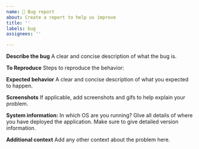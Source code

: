 ```yaml
---
name: 🐞 Bug report
about: Create a report to help us improve
title: ''
labels: bug
assignees: ''

---
```


**Describe the bug**
A clear and concise description of what the bug is.

**To Reproduce**
Steps to reproduce the behavior:

**Expected behavior**
A clear and concise description of what you expected to happen.

**Screenshots**
If applicable, add screenshots and gifs to help explain your problem.

**System information:**
In which OS are you running? GIve all details of where you have deployed the application. Make sure to give detailed version information.


**Additional context**
Add any other context about the problem here.
